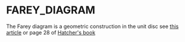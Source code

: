 # FAREY_DIAGRAM

The Farey diagram is a geometric construction 
in the unit disc see
[this article](https://jonathanlove.info/teaching/23-NT/walsh.pdf)
or page 28 of [Hatcher's book](https://pi.math.cornell.edu/~hatcher/TN/TNpage.html)

